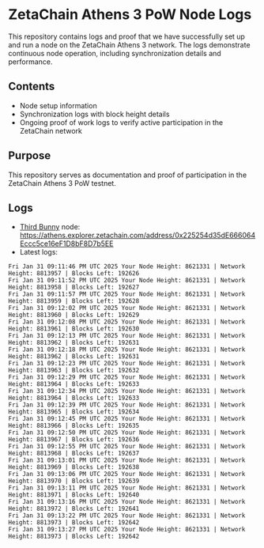 # ZetaChain Athens 3 PoW Node Logs
This repository contains logs and proof that we have successfully set up and run a node on the ZetaChain Athens 3 network. The logs demonstrate continuous node operation, including synchronization details and performance.

## Contents
- Node setup information
- Synchronization logs with block height details
- Ongoing proof of work logs to verify active participation in the ZetaChain network

## Purpose
This repository serves as documentation and proof of participation in the ZetaChain Athens 3 PoW testnet.

## Logs

- [Third Bunny](https://thirdbunny.xyz/) node: https://athens.explorer.zetachain.com/address/0x225254d35dE666064Eccc5ce16eF1D8bF8D7b5EE
- Latest logs:
```
Fri Jan 31 09:11:46 PM UTC 2025 Your Node Height: 8621331 | Network Height: 8813957 | Blocks Left: 192626
Fri Jan 31 09:11:52 PM UTC 2025 Your Node Height: 8621331 | Network Height: 8813958 | Blocks Left: 192627
Fri Jan 31 09:11:57 PM UTC 2025 Your Node Height: 8621331 | Network Height: 8813959 | Blocks Left: 192628
Fri Jan 31 09:12:02 PM UTC 2025 Your Node Height: 8621331 | Network Height: 8813960 | Blocks Left: 192629
Fri Jan 31 09:12:08 PM UTC 2025 Your Node Height: 8621331 | Network Height: 8813961 | Blocks Left: 192630
Fri Jan 31 09:12:13 PM UTC 2025 Your Node Height: 8621331 | Network Height: 8813962 | Blocks Left: 192631
Fri Jan 31 09:12:18 PM UTC 2025 Your Node Height: 8621331 | Network Height: 8813962 | Blocks Left: 192631
Fri Jan 31 09:12:23 PM UTC 2025 Your Node Height: 8621331 | Network Height: 8813963 | Blocks Left: 192632
Fri Jan 31 09:12:29 PM UTC 2025 Your Node Height: 8621331 | Network Height: 8813964 | Blocks Left: 192633
Fri Jan 31 09:12:34 PM UTC 2025 Your Node Height: 8621331 | Network Height: 8813964 | Blocks Left: 192633
Fri Jan 31 09:12:39 PM UTC 2025 Your Node Height: 8621331 | Network Height: 8813965 | Blocks Left: 192634
Fri Jan 31 09:12:45 PM UTC 2025 Your Node Height: 8621331 | Network Height: 8813966 | Blocks Left: 192635
Fri Jan 31 09:12:50 PM UTC 2025 Your Node Height: 8621331 | Network Height: 8813967 | Blocks Left: 192636
Fri Jan 31 09:12:55 PM UTC 2025 Your Node Height: 8621331 | Network Height: 8813968 | Blocks Left: 192637
Fri Jan 31 09:13:01 PM UTC 2025 Your Node Height: 8621331 | Network Height: 8813969 | Blocks Left: 192638
Fri Jan 31 09:13:06 PM UTC 2025 Your Node Height: 8621331 | Network Height: 8813970 | Blocks Left: 192639
Fri Jan 31 09:13:11 PM UTC 2025 Your Node Height: 8621331 | Network Height: 8813971 | Blocks Left: 192640
Fri Jan 31 09:13:16 PM UTC 2025 Your Node Height: 8621331 | Network Height: 8813972 | Blocks Left: 192641
Fri Jan 31 09:13:22 PM UTC 2025 Your Node Height: 8621331 | Network Height: 8813973 | Blocks Left: 192642
Fri Jan 31 09:13:27 PM UTC 2025 Your Node Height: 8621331 | Network Height: 8813973 | Blocks Left: 192642
```
